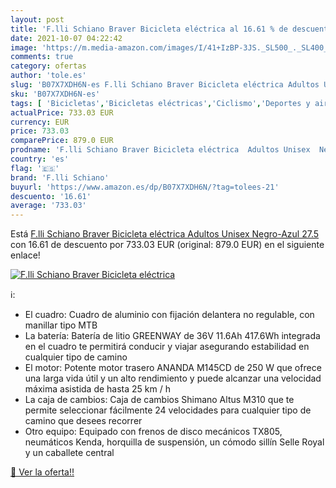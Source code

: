 ```yaml
---
layout: post
title: 'F.lli Schiano Braver Bicicleta eléctrica al 16.61 % de descuento'
date: 2021-10-07 04:22:42
image: 'https://m.media-amazon.com/images/I/41+IzBP-3JS._SL500_._SL400_.jpg'
comments: true
category: ofertas
author: 'tole.es'
slug: 'B07X7XDH6N-es F.lli Schiano Braver Bicicleta eléctrica Adultos Unisex...'
sku: 'B07X7XDH6N-es'
tags: [ 'Bicicletas','Bicicletas eléctricas','Ciclismo','Deportes y aire libre','Ropa y equipo para deportes','bicicleta','f.lli schiano', ]
actualPrice: 733.03 EUR
currency: EUR
price: 733.03
comparePrice: 879.0 EUR
prodname: 'F.lli Schiano Braver Bicicleta eléctrica  Adultos Unisex  Negro-Azul  27.5  '
country: 'es'
flag: '🇪🇸'
brand: 'F.lli Schiano'
buyurl: 'https://www.amazon.es/dp/B07X7XDH6N/?tag=tolees-21'
descuento: '16.61'
average: '733.03'
---
```


Está [F.lli Schiano Braver Bicicleta eléctrica  Adultos Unisex  Negro-Azul  27.5  ](https://www.amazon.es/dp/B07X7XDH6N/?tag=tolees-21) con 16.61 de descuento por 733.03 EUR (original: 879.0 EUR) en el siguiente enlace!

[![F.lli Schiano Braver Bicicleta eléctrica](https://m.media-amazon.com/images/I/41+IzBP-3JS._SL500_._SL400_.jpg)](https://www.amazon.es/dp/B07X7XDH6N/?tag=tolees-21)

ℹ️:

- El cuadro: Cuadro de aluminio con fijación delantera no regulable, con manillar tipo MTB
- La batería: Batería de litio GREENWAY de 36V 11.6Ah 417.6Wh integrada en el cuadro te permitirá conducir y viajar asegurando estabilidad en cualquier tipo de camino
- El motor: Potente motor trasero ANANDA M145CD de 250 W que ofrece una larga vida útil y un alto rendimiento y puede alcanzar una velocidad máxima asistida de hasta 25 km / h
- La caja de cambios: Caja de cambios Shimano Altus M310 que te permite seleccionar fácilmente 24 velocidades para cualquier tipo de camino que desees recorrer
- Otro equipo: Equipado con frenos de disco mecánicos TX805, neumáticos Kenda, horquilla de suspensión, un cómodo sillín Selle Royal y un caballete central

[🛒 Ver la oferta!!](https://www.amazon.es/dp/B07X7XDH6N/?tag=tolees-21)
